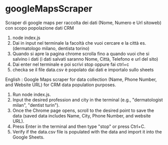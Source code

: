 # googleMapsScraper

Scraper di google maps per raccolta dei dati (Nome, Numero e Url sitoweb) con scopo popolazione dati CRM 

1. node index.js 
2. Dai in input nel terminale la facoltà che vuoi cercare e la città es.(dermatologo milano, dentista torino)
3. Quando si apre la pagina chrome scrolla fino a quando vuoi che si salvino i dati (i dati salvati saranno Nome, Città, Telefono e url del sito)
4. Dai enter nel terminale e poi scrivi stop oppure fai ctrl+c 
5. checka se il file data.csv è popolato dai dati e importalo sullo sheets

English : 
Google Maps scraper for data collection (Name, Phone Number, and Website URL) for CRM data population purposes.

1. Run node index.js.
2. Input the desired profession and city in the terminal (e.g., "dermatologist milan", "dentist turin").
3. Once the Chrome page opens, scroll to the desired point to save the data (saved data includes Name, City, Phone Number, and website URL).
4. Press Enter in the terminal and then type "stop" or press Ctrl+C.
5. Verify if the data.csv file is populated with the data and import it into the Google Sheets.
